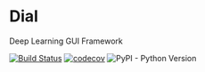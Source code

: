 # Dial
Deep Learning GUI Framework

[![Build Status](https://travis-ci.com/davafons/dial.svg?token=fs4XBftACRVS4B1BAwY3&branch=master)](https://travis-ci.com/davafons/dial)
[![codecov](https://codecov.io/gh/davafons/dial/branch/master/graph/badge.svg?token=6N3h3D3qNI)](https://codecov.io/gh/davafons/dial)
![PyPI - Python Version](https://img.shields.io/pypi/pyversions/dial)
